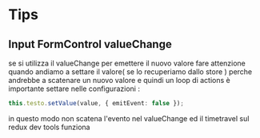 # Tips

## Input FormControl valueChange

se si utilizza il valueChange per emettere il nuovo valore fare attenzione quando andiamo a settare il valore\( se lo recuperiamo dallo store \) perche andrebbe a scatenare un nuovo valore e quindi un loop di actions è importante settare nelle configurazioni  :

```typescript
this.testo.setValue(value, { emitEvent: false });
```

in questo modo non scatena l'evento nel valueChange ed il timetravel sul redux dev tools funziona

